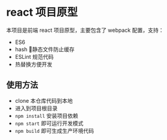 # react 项目原型

本项目是前端 react 项目原型，主要包含了 webpack 配置，支持：

- ES6
- hash 静态文件防止缓存
- ESLint 规范代码
- 热替换方便开发

## 使用方法

- clone 本仓库代码到本地
- 进入到项目根目录
- `npm install` 安装项目依赖
- `npm start` 即可运行开发模式
- `npm build` 即可生成生产环境代码